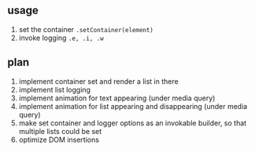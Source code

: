 ## usage

1. set the container `.setContainer(element)`
2. invoke logging `.e, .i, .w`

## plan

1. implement container set and render a list in there
2. implement list logging
3. implement animation for text appearing (under media query)
4. implement animation for list appearing and disappearing (under media query)
5. make set container and logger options as an invokable builder, so that multiple lists could be set
6. optimize DOM insertions
